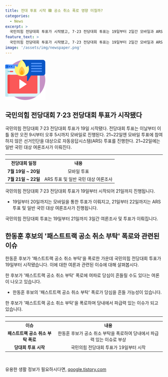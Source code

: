 ```yaml
---
title: 전대 투표 시작 韓 공소 취소 폭로 영향 미칠까?
categories:
  - News
excerpt: >
  국민의힘 전당대회 투표가 시작됐고, 7·23 전당대회 투표는 19일부터 2일간 모바일과 ARS로 진행된다. 어대한 한동훈 후보의 대세 여부와 공소 취소 부탁 폭로 여파가 주목된다. 후보의 사과와 국힘 내부 비판으로 당 내 지지 유지에 영향을 줄 것으로 보이며, 여권에서는 향후 지도부에 걸림돌이 될 수 있다는 관측이 나온다.
feature_text: >
  국민의힘 전당대회 투표가 시작됐고, 7·23 전당대회 투표는 19일부터 2일간 모바일과 ARS로 진행된다. 어대한 한동훈 후보의 대세 여부와 공소 취소 부탁 폭로 여파가 주목된다. 후보의 사과와 국힘 내부 비판으로 당 내 지지 유지에 영향을 줄 것으로 보이며, 여권에서는 향후 지도부에 걸림돌이 될 수 있다는 관측이 나온다.
image: '/assets/img/newspaper.png'
---
```


<p><img src="/assets/img/news.png" alt="rentncar 속보" /></p>

<h2 data-ke-size="size26">국민의힘 전당대회 7·23 전당대회 투표가 시작됐다</h2>

<p data-ke-size="size16">국민의힘 전당대회 7·23 전당대회 투표가 19일 시작됐다. 전당대회 투표는 이날부터 이틀 동안 오전 9시부터 오후 5시까지 모바일로 진행된다. 21~22일엔 모바일 투표에 참여하지 않은 선거인단을 대상으로 자동응답시스템(ARS) 투표를 진행한다. 21~22일에는 일반 국민 대상 여론조사가 이뤄진다.</p>

<hr>

<table>
    <tr>
        <td style="text-align: center; height: 17px;"><b>전당대회 일정</b></td>
        <td style="text-align: center; height: 17px;"><b>내용</b></td>
    </tr>
    <tr>
        <td style="text-align: center; height: 17px;"><b>7월 19일 ~ 20일</b></td>
        <td style="text-align: center; height: 17px;">모바일 투표</td>
    </tr>
    <tr>
        <td style="text-align: center; height: 17px;"><b>7월 21일 ~ 22일</b></td>
        <td style="text-align: center; height: 17px;">ARS 투표 및 일반 국민 대상 여론조사</td>
    </tr>
</table>

<p data-ke-size="size16">국민의힘 전당대회 7·23 전당대회 투표가 19일부터 시작되어 21일까지 진행됩니다.</p>

<ul>
    <li>19일부터 20일까지는 모바일을 통한 투표가 이뤄지고, 21일부터 22일까지는 ARS 투표 및 일반 국민 대상 여론조사가 진행됩니다.</li>
</ul>

<p data-ke-size="size16">국민의힘 전당대회 투표는 19일부터 21일까지 3일간 여론조사 및 투표가 이뤄집니다.</p>

<h2 data-ke-size="size26">한동훈 후보의 '패스트트랙 공소 취소 부탁' 폭로와 관련된 이슈</h2>

<p data-ke-size="size16">한동훈 후보가 '패스트트랙 공소 취소 부탁'을 폭로한 가운데 국민의힘 전당대회 투표가 19일부터 시작됐습니다. 이에 대한 여론과 관련된 이슈에 대해 살펴봅시다.</p>

<p data-ke-size="size16">한 후보가 '패스트트랙 공소 취소 부탁' 폭로에 여파로 당심이 흔들릴 수도 있다는 여론이 나오고 있습니다.</p>

<ul>
    <li>한동훈 후보의 '패스트트랙 공소 취소 부탁' 폭로가 당심을 흔들 가능성이 있습니다.</li>
</ul>

<p data-ke-size="size16">한 후보가 '패스트트랙 공소 취소 부탁'을 폭로하며 당내에서 파급력 있는 이슈가 되고 있습니다.</p>

<hr>

<table>
    <tr>
        <td style="text-align: center; height: 17px;"><b>이슈</b></td>
        <td style="text-align: center; height: 17px;"><b>내용</b></td>
    </tr>
    <tr>
        <td style="text-align: center; height: 17px;"><b>패스트트랙 공소 취소 부탁 폭로</b></td>
        <td style="text-align: center; height: 17px;">한동훈 후보가 공소 취소 부탁을 폭로하여 당내에서 파급력 있는 이슈로 부상</td>
    </tr>
    <tr>
        <td style="text-align: center; height: 17px;"><b>당대회 투표 시작</b></td>
        <td style="text-align: center; height: 17px;">국민의힘 전당대회 투표가 19일부터 시작</td>
    </tr>
</table>

<p data-ke-size="size16">&nbsp;</p>
유용한 생활 정보가 필요하시다면, <a href="https://qoogle.tistory.com" rel="dofollow">qoogle.tistory.com</a>


